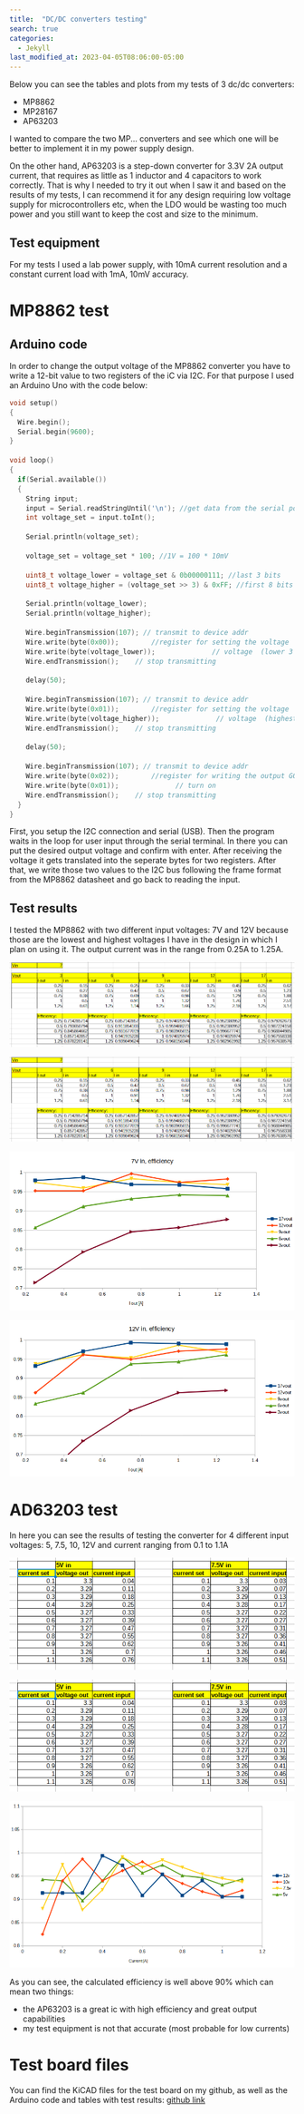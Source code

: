 ```yaml
---
title:  "DC/DC converters testing"
search: true
categories: 
  - Jekyll
last_modified_at: 2023-04-05T08:06:00-05:00
---
```



Below you can see the tables and plots from my tests of 3 dc/dc converters: 
* MP8862
* MP28167
* AP63203

I wanted to compare the two MP... converters and see which one will be better to implement it in my power supply design. 

On the other hand, AP63203 is a step-down converter for 3.3V 2A output current, that requires as little as 1 inductor and 4 capacitors to work correctly.
That is why I needed to try it out when I saw it and based on the results of my tests, I can recommend it for any design requiring low voltage supply
for microcontrollers etc, when the LDO would be wasting too much power and you still want to keep the cost and size to the minimum.


## Test equipment
For my tests I used a lab power supply, with 10mA current resolution and a constant current load with 1mA, 10mV accuracy. 

# MP8862 test
## Arduino code 
In order to change the output voltage of the MP8862 converter you have to write a 12-bit value to two registers of the iC via I2C. For that purpose I used an Arduino Uno with the code below:

```C
void setup() 
{
  Wire.begin();
  Serial.begin(9600);
}

void loop() 
{
  if(Serial.available())
  {
    String input;
    input = Serial.readStringUntil('\n'); //get data from the serial port
    int voltage_set = input.toInt();

    Serial.println(voltage_set);

    voltage_set = voltage_set * 100; //1V = 100 * 10mV

    uint8_t voltage_lower = voltage_set & 0b00000111; //last 3 bits
    uint8_t voltage_higher = (voltage_set >> 3) & 0xFF; //first 8 bits

    Serial.println(voltage_lower);
    Serial.println(voltage_higher);

    Wire.beginTransmission(107); // transmit to device addr
    Wire.write(byte(0x00));        //register for setting the voltage
    Wire.write(byte(voltage_lower));              // voltage  (lower 3 bits of 11)
    Wire.endTransmission();    // stop transmitting
  
    delay(50);

    Wire.beginTransmission(107); // transmit to device addr
    Wire.write(byte(0x01));        //register for setting the voltage
    Wire.write(byte(voltage_higher));              // voltage  (highest 8 bits of 11)
    Wire.endTransmission();    // stop transmitting
  
    delay(50);

    Wire.beginTransmission(107); // transmit to device addr
    Wire.write(byte(0x02));        //register for writing the output GO bit
    Wire.write(byte(0x01));              // turn on
    Wire.endTransmission();    // stop transmitting
  }
}

```

First, you setup the I2C connection and serial (USB). Then the program waits in the loop for user input through the serial terminal. In there you can put the desired output voltage and confirm with enter. After receiving the voltage it gets translated into the seperate bytes for two registers. After that, we write those two values to the I2C bus following the frame format from the MP8862 datasheet and go back to reading the input.

## Test results
I tested the MP8862 with two different input voltages: 7V and 12V because those are the lowest and highest voltages I have in the design in which I plan on using it. 
The output current was in the range from 0.25A to 1.25A.

![table1](/assets/images/dc_converter_test/MP8862/table1.PNG)

![table2](/assets/images/dc_converter_test/MP8862/table1.PNG)

![eff1](/assets/images/dc_converter_test/MP8862/plot1.PNG)

![eff2](/assets/images/dc_converter_test/MP8862/plot2.PNG)


# AD63203 test
In here you can see the results of testing the converter for 4 different input voltages: 5, 7.5, 10, 12V
and current ranging from 0.1 to 1.1A

![table1](/assets/images/dc_converter_test/AP63203/table1.PNG)

![table2](/assets/images/dc_converter_test/AP63203/table1.PNG)

![eff](/assets/images/dc_converter_test/AP63203/efficiency.PNG)

As you can see, the calculated efficiency is well above 90% which can mean two things: 
* the AP63203 is a great ic with high efficiency and great output capabilities
* my test equipment is not that accurate (most probable for low currents)

# Test board files
You can find the KiCAD files for the test board on my github, as well as the Arduino code and tables with test results:
[github link](https://github.com/411568/MP28167-MP8862_test_board)
